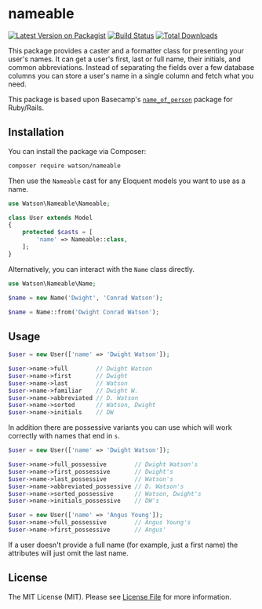# nameable

[![Latest Version on Packagist](https://img.shields.io/packagist/v/watson/nameable.svg?style=flat-square)](https://packagist.org/packages/watson/nameable)
[![Build Status](https://img.shields.io/travis/dwightwatson/nameable/master.svg?style=flat-square)](https://travis-ci.org/dwightwatson/nameable)
[![Total Downloads](https://img.shields.io/packagist/dt/watson/nameable.svg?style=flat-square)](https://packagist.org/packages/watson/nameable)

This package provides a caster and a formatter class for presenting your user's names. It can get a user's first, last or full name, their initials, and common abbreviations. Instead of separating the fields over a few database columns you can store a user's name in a single column and fetch what you need.

This package is based upon Basecamp's [`name_of_person`](https://github.com/basecamp/name_of_person) package for Ruby/Rails.

## Installation

You can install the package via Composer:

```bash
composer require watson/nameable
```

Then use the `Nameable` cast for any Eloquent models you want to use as a name.

```php
use Watson\Nameable\Nameable;

class User extends Model
{
    protected $casts = [
        'name' => Nameable::class,
    ];
}
```

Alternatively, you can interact with the `Name` class directly.

```php
use Watson\Nameable\Name;

$name = new Name('Dwight', 'Conrad Watson');

$name = Name::from('Dwight Conrad Watson');
```

## Usage

```php
$user = new User(['name' => 'Dwight Watson']);

$user->name->full        // Dwight Watson
$user->name->first       // Dwight
$user->name->last        // Watson
$user->name->familiar    // Dwight W. 
$user->name->abbreviated // D. Watson
$user->name->sorted      // Watson, Dwight
$user->name->initials    // DW
```

In addition there are possessive variants you can use which will work correctly with names that end in `s`.

```php
$user = new User(['name' => 'Dwight Watson']);

$user->name->full_possessive        // Dwight Watson's
$user->name->first_possessive       // Dwight's
$user->name->last_possessive        // Watson's
$user->name->abbreviated_possessive // D. Watson's
$user->name->sorted_possessive      // Watson, Dwight's
$user->name->initials_possessive    // DW's

$user = new User(['name' => 'Angus Young']);
$user->name->full_possessive        // Angus Young's
$user->name->first_possessive       // Angus'
```

If a user doesn't provide a full name (for example, just a first name) the attributes will just omit the last name.

## License

The MIT License (MIT). Please see [License File](LICENSE.md) for more information.

